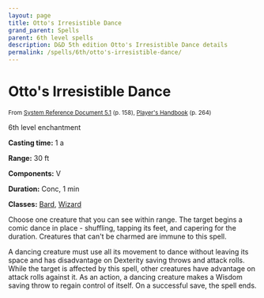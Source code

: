 ```yaml
---
layout: page
title: Otto's Irresistible Dance
grand_parent: Spells
parent: 6th level spells 
description: D&D 5th edition Otto's Irresistible Dance details
permalink: /spells/6th/otto's-irresistible-dance/
---
```


# Otto's Irresistible Dance

<small>From <a target="_blank" href="https://media.wizards.com/2016/downloads/DND/SRD-OGL_V5.1.pdf">System Reference Document 5.1</a> (p. 158), <a target="_blank" href="https://dnd.wizards.com/products/tabletop-games/rpg-products/rpg_playershandbook">Player's Handbook</a> (p. 264)</small>


6th level enchantment

**Casting time:** 1 a

**Range:** 30 ft

**Components:** V 

**Duration:** Conc, 1 min

**Classes:** [Bard](/classes/bard/), [Wizard](/classes/wizard/)

Choose one creature that you can see within range. The target begins a comic dance in place - shuffling, tapping its feet, and capering for the duration. Creatures that can't be charmed are immune to this spell.

   A dancing creature must use all its movement to dance without leaving its space and has disadvantage on Dexterity saving throws and attack rolls. While the target is affected by this spell, other creatures have advantage on attack rolls against it. As an action, a dancing creature makes a Wisdom saving throw to regain control of itself. On a successful save, the spell ends.